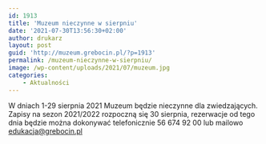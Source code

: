 ```yaml
---
id: 1913
title: 'Muzeum nieczynne w sierpniu'
date: '2021-07-30T13:56:30+02:00'
author: drukarz
layout: post
guid: 'http://muzeum.grebocin.pl/?p=1913'
permalink: /muzeum-nieczynne-w-sierpniu/
image: /wp-content/uploads/2021/07/muzeum.jpg
categories:
    - Aktualności
---
```


W dniach 1-29 sierpnia 2021 Muzeum będzie nieczynne dla zwiedzających. Zapisy na sezon 2021/2022 rozpoczną się 30 sierpnia, rezerwacje od tego dnia będzie można dokonywać telefonicznie 56 674 92 00 lub mailowo edukacja@grebocin.pl